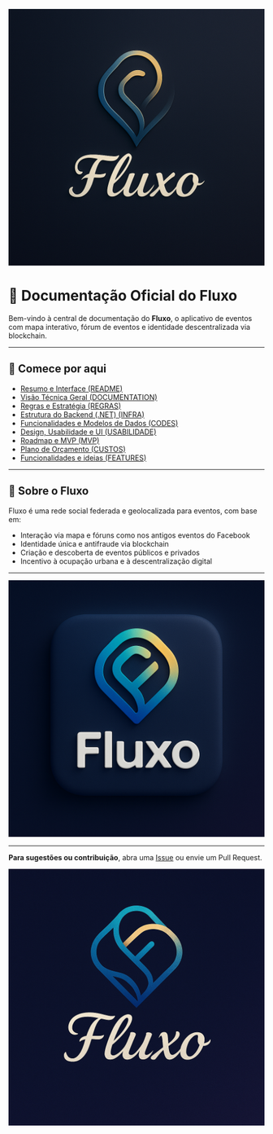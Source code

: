 
![image](./../assets/logo1.png)
# 📘 Documentação Oficial do Fluxo

Bem-vindo à central de documentação do **Fluxo**, o aplicativo de eventos com mapa interativo, fórum de eventos e identidade descentralizada via blockchain.

---

## 🧭 Comece por aqui

- [Resumo e Interface (README)](./README.md)
- [Visão Técnica Geral (DOCUMENTATION)](./DOCUMENTATION.md)
- [Regras e Estratégia (REGRAS)](./REGRAS.md)
- [Estrutura do Backend (.NET) (INFRA)](./INFRA.md)
- [Funcionalidades e Modelos de Dados (CODES)](./CODES.md)
- [Design, Usabilidade e UI (USABILIDADE)](./USABILIDADE.md)
- [Roadmap e MVP (MVP)](./MVP.md)
- [Plano de Orçamento (CUSTOS)](./CUSTOS.md)
- [Funcionalidades e ideias (FEATURES)](./FEATURES.md)

---

## 📌 Sobre o Fluxo

Fluxo é uma rede social federada e geolocalizada para eventos, com base em:
- Interação via mapa e fóruns como nos antigos eventos do Facebook
- Identidade única e antifraude via blockchain
- Criação e descoberta de eventos públicos e privados
- Incentivo à ocupação urbana e à descentralização digital

---

![image](./../assets/logo2.png)

---
**Para sugestões ou contribuição**, abra uma [Issue](https://github.com/AmoreiraT/fluxo/issues) ou envie um Pull Request.

![image](./../assets/logo3.png)
